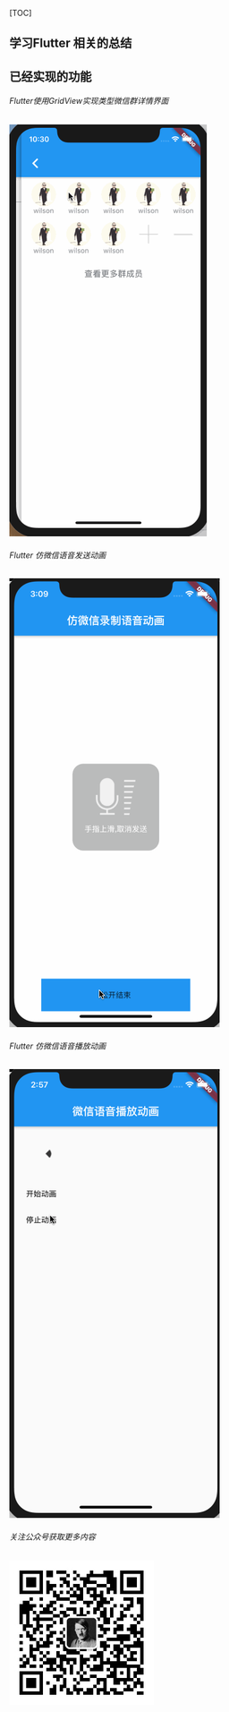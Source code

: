 [TOC] 
##  学习Flutter 相关的总结


## 已经实现的功能

        
###### Flutter使用GridView实现类型微信群详情界面


![](.README_images/gridview_demo.gif)

###### Flutter 仿微信语音发送动画  

![](.README_images/voice_send.gif)

###### Flutter 仿微信语音播放动画

![](.README_images/voice_play.gif)




###### 关注公众号获取更多内容

![](https://github.com/yxwandroid/question/blob/master/%E5%85%AC%E4%BC%97%E5%8F%B78cm.jpg?raw=true
)





